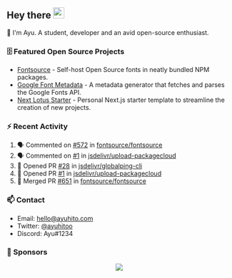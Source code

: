 ## Hey there <img src="https://media.giphy.com/media/hvRJCLFzcasrR4ia7z/giphy.gif" width="25" height="25">

📝 I'm Ayu. A student, developer and an avid open-source enthusiast.

### 🗄 Featured Open Source Projects

- [Fontsource](https://github.com/fontsource/fontsource) - Self-host Open Source fonts in neatly bundled NPM packages.
- [Google Font Metadata](https://github.com/fontsource/google-font-metadata) - A metadata generator that fetches and parses the Google Fonts API.
- [Next Lotus Starter](https://github.com/DecliningLotus/next-lotus-starter) - Personal Next.js starter template to streamline the creation of new projects.

### ⚡ Recent Activity

<!--START_SECTION:activity-->

1. 🗣 Commented on [#572](https://github.com/fontsource/fontsource/issues/572) in [fontsource/fontsource](https://github.com/fontsource/fontsource)
2. 🗣 Commented on [#1](https://github.com/jsdelivr/upload-packagecloud/issues/1) in [jsdelivr/upload-packagecloud](https://github.com/jsdelivr/upload-packagecloud)
3. 💪 Opened PR [#28](https://github.com/jsdelivr/globalping-cli/pull/28) in [jsdelivr/globalping-cli](https://github.com/jsdelivr/globalping-cli)
4. 💪 Opened PR [#1](https://github.com/jsdelivr/upload-packagecloud/pull/1) in [jsdelivr/upload-packagecloud](https://github.com/jsdelivr/upload-packagecloud)
5. 🎉 Merged PR [#651](https://github.com/fontsource/fontsource/pull/651) in [fontsource/fontsource](https://github.com/fontsource/fontsource)
<!--END_SECTION:activity-->

### 📫 Contact

- Email: hello@ayuhito.com
- Twitter: [@ayuhitoo](https://twitter.com/ayuhitoo)
- Discord: Ayu#1234


### :sparkling_heart: Sponsors

<p align="center">
  <a href="https://cdn.jsdelivr.net/gh/ayuhito/ayuhito/sponsors.svg">
    <img src='https://cdn.jsdelivr.net/gh/ayuhito/ayuhito/sponsors.svg'/>
  </a>
</p>